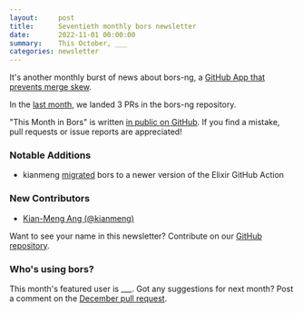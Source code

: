 ```yaml
---
layout:     post
title:      Seventieth monthly bors newsletter
date:       2022-11-01 00:00:00
summary:    This October, ___
categories: newsletter
---
```


It's another monthly burst of news about bors-ng, a [GitHub App that prevents merge skew](https://blog.aviator.co/what-is-bors/).

In the [last month](https://github.com/bors-ng/bors-ng/pulls?q=is%3Apr+is%3Amerged+closed%3A2022-10-01..2022-10-31),
we landed 3 PRs in the bors-ng repository.

"This Month in Bors" is written [in public on GitHub][GitHub for TMiB].
If you find a mistake, pull requests or issue reports are appreciated!

[GitHub for TMiB]: https://github.com/bors-ng/bors-ng.github.io


### Notable Additions

* kianmeng [migrated](https://github.com/bors-ng/bors-ng/pull/1552) bors to a newer version of the Elixir GitHub Action


### New Contributors

* [Kian-Meng Ang (@kianmeng)](https://github.com/kianmeng)

Want to see your name in this newsletter? Contribute on our [GitHub repository](https://github.com/bors-ng/bors-ng).


### Who's using bors?

This month's featured user is ___.
Got any suggestions for next month?
Post a comment on the [December pull request](https://github.com/bors-ng/bors-ng.github.io/pull/___).
